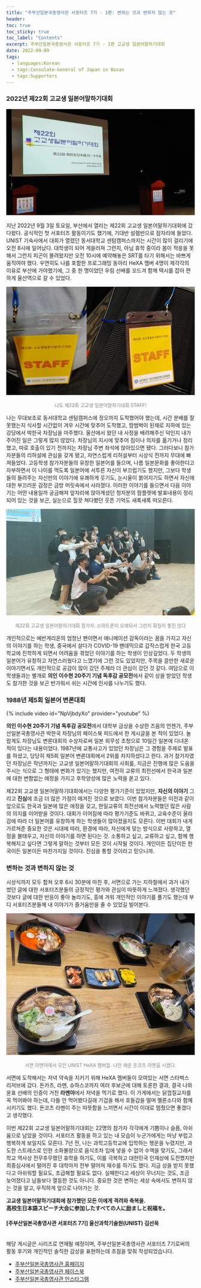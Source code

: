 ```yaml
---
title: "주부산일본국총영사관 서포터즈 7기 - 1편: 변하는 것과 변하지 않는 것"
header:
toc: true
toc_sticky: true
toc_label: "Contents"
excerpt: 주부산일본국총영사관 서포터즈 7기 - 1편 고교생 일본어말하기대회
date: 2022-09-09
tags:
  - languages:Korean
  - tags:Consulate-General of Japan in Busan
  - tags:Supporters
---
```

### 2022년 제22회 고교생 일본어말하기대회

<p align="center"><img src="/assets/images/JR1.jpg"></p>

지난 2022년 9월 3일 토요일, 부산에서 열리는 제22회 고교생 일본어말하기대회에 갔다왔다. 공식적인 첫 서포터즈 활동이기도 했기에, 기대반 설렘반으로 잠자리에 들었다. UNIST 기숙사에서 대회가 열렸던 동서대학교 센텀캠퍼스까지는 시간이 많이 걸리기에 오전 8시에 일어났다. 대학생이 되어 게을러져 그런지, 아님 휴학 중이라 몸이 적응을 못해서 그런지 피곤이 몰려왔지만 오전 10시에 예약해놓은 SRT를 타기 위해서는 바쁘게 움직여야 했다. 우연히도 나를 포함한 프로그래밍 동아리 HeXA 멤버 4명이 제각각의 이유로 부산에 가야했기에, 그 중 한 명이었던 우림 선배를 꼬드겨 함께 택시를 잡아 편하게 울산역으로 갈 수 있었다.

<p align="center"><img src="/assets/images/STAFFJ.png"></p>
<p align="center"><span style="font-size:0.9em; color: gray;">나도 제22회 고교생 일본어말하기대회 STAFF!</span></p>

나는 무대보조로 동서대학교 센텀캠퍼스에 정오까지 도착했어야 했는데, 시간 분배를 잘못했는지 식사할 시간없이 겨우 시간에 맞추어 도착했고, 땀범벅이 된채로 지하에 있는 강당에서 박한국 차장님을 마주했다. 울산에서 왔던 내 사정을 배려해주신 덕인지 내가 주어진 일은 그렇게 많지 않았다. 차장님의 지시에 맞추어 짐이나 의자를 옮기거나 정리했고, 따로 호출이 있기 전까지는 차장님 주변 좌석에 앉아있으면 됐다. 그러다보니 참가자분들의 리허설에 관심을 갖게 됐고, 자연스럽게 리허설부터 시상식 전까지 무대에 빠져들었다. 고등학생 참가자분들의 유창한 일본어를 들으며, 나름 일본문화를 좋아한다고 자부하면서 이 나이를 먹도록 일본어에 서투른 자신이 부끄럽기도 했지만, 그보다 학생들의 들려주는 자신만의 이야기에 유쾌하게 웃기도, 눈시울이 붉어지기도 하면서 자신에 대한 부끄러운 감정은 금방 머릿속에서 사라졌다. 이러한 이야기를 들으면서 다음 이야기는 어떤 내용일까 궁금해져 앞자리에 앉아계셨던 청자분의 팜플렛에 발표내용이 정리되어 있는 것을 보곤, 실눈으로 힐끗 쳐다봤던 웃픈 기억도 새록새록 떠오른다. 

<p align="center"><img src="/assets/images/JR2.jpg"></p>
<p align="center"><span style="font-size:0.9em; color: gray;">제22회 고교생 일본어말하기대회 참가자. 스마트폰이 오래되서 그런지 화질이 좋진 않다</span></p>

개인적으로는 에반게리온의 엄청난 팬이면서 애니메이션 감독이라는 꿈을 가지고 자신의 이야기를 하는 학생, 중국에서 살다가 COVID-19 팬데믹으로 갑작스럽게 한국 고등학교에 진학하게 되면서 어려움을 겪었던 이야기를 하는 학생이 인상깊었다. 두 학생의 일본어가 유창하고 자연스러웠다고 느꼈기에 그런 것도 있었지만, 주목을 끌만한 새로운 이야기면서도 개인적으로 공감이 많이 갔던 주제라 더 관심이 갔던 것 같다. 여담으로 이 학생들과는 별개로 **의인 이수현 20주기 기념 독후감 공모전**에서 같이 상을 받았던 학생도 참가한 것을 보곤 반가워서 쉬는 시간에 인사를 나누기도 했다.

### 1988년 제5회 일본어 변론대회

{% include video id="NpVjbdyXo" provider="youtube" %}<br>

**의인 이수현 20주기 기념 독후감 공모전**에서 대학부 금상을 수상한 즈음의 언젠가, 주부산일본국총영사관 박한국 차장님의 페이스북 피드에서 한 게시글을 본 적이 있었다. 놀랍게도 차장님도 변론대회의 수상자로써 일본 외무성 초청으로 10일간 일본에 다녀온 적이 있다는 내용이었다. 1987년에 교통사고가 있었던 차장님은 그 경험을 주제로 발표를 하셨고, 당당히 제5회 일본어 변론대회에서 2위를 차지하셨다고 한다. 과거 참가자였던 차장님은 작년까지는 고교생 일본어말하기대회의 사회를, 지금은 진행에 많은 도움을 주시는 식으로 그 형태에 변화가 있기는 했지만, 여전히 교류의 최전선에서 한국과 일본에 대한 변함없는 애정을 가지고 후학양성에 많은 노력을 쏟고 있다.

제22회 고교생 일본어말하기대회에서는 다양한 평가기준이 있었지만, **자신의 이야기** 그리고 **진심**에 조금 더 많은 가점이 매겨진 것으로 보였다. 이번 참가자분들은 이전과 같이 앞으로도 한국과 일본에 많은 애정을 갖고, 한일교류의 최전선에서 노력했던 많은 사람의 의지를 이어받을 것이다. 대회가 이어짐에 따라 평가기준도 바뀌고, 교육수준이 올라감에 따라 더 일본어를 유창하게 하는 학생들이 많아졌을지도 모른다. 이번 대회가 내게 가르쳐준 중요한 것은 시대에 따라, 환경에 따라, 자신에게 맞는 방식으로 사랑하고, 열정을 불태우고, 자신의 이야기를 하면 된다는 것. 소통하고 싶고, 교류하고 싶고, 함께 행복해지고 싶다면 그렇게 말하는 것부터 모든 것이 시작될 것이다. 개인이든 집단이든 한국이든 일본이든 마찬가지일 것이다. 진심을 통할 것이라고 믿으니까.

### 변하는 것과 변하지 않는 것

시상식까지 모두 합쳐 오후 6시 30분에 마친 후, 서면으로 가는 지하철에서 과거 내가 썼던 글에 대한 서포터즈분들의 긍정적인 평가와 관심이 따뜻하게 느껴졌다. 생각했던 것보다 글에 대한 반응이 좋아 놀라기도, 흥에 겨워 개인적인 이야기를 풀기도 했는데 부디 서포터즈분들께 내 이야기가 즐거움만을 줄 수 있었길 빌어본다. 

<p align="center"><img src="/assets/images/ramenya1.jpg"></p>
<p align="center"><span style="font-size:0.9em; color: gray;">서면 라멘야에서 모인 UNIST HeXA 멤버들. 나만 매운 돈코츠 라멘을 시켰다.</span></p>

서면에 도착해서는 저녁 약속을 지키기 위해 HeXA 멤버들이 모여있는 서면 스타벅스 리저브에 갔다. 돈카츠, 라멘, 슈하스코까지 여러 후보군에 대해 토론한 결과, 결국 나와 윤표 선배의 인증이 거친 **라멘야**에서 저녁을 먹기로 했다. 이 가게에서는 닭껍질교자를 꼭 먹어봐야 하는데, 다들 안 먹어봤다길래 기겁을 해서 호들갑을 떨며 멜론소다와 함께 시키기도 했다. 돈코츠 라멘이 주는 따뜻함을 느끼면서 시간이 이대로 멈췄으면 좋겠다고 생각했다.

이번 제22회 고교생 일본어말하기대회는 22명의 참가자 각각에게 기쁨이나 슬픔, 아쉬움으로 남았을 것이다. 서포터즈 활동을 하고 있는 내 모습이 누군가에게는 마냥 부럽고 행복하게 보일지도 모른다. 7년 전, 나는 과학고등학교에 입학하는 행운을 누렸지만, 과도한 스트레스로 인한 소화불량으로 음식조차 입에 넣을 수 없어 수액을 맞기도, 그래서 학교 역사상 전무후무했던 휴학을 하기도, 이를 극복하고 대한민국 인재상에 도전했지만 최종심사에서 떨어진 후 대학마저 전부 떨어져 재수를 하기도 했다. 지금 상을 받지 못했다고 아쉬워할 필요도, 조급해할 필요도 없다. 실패한다고 세상이 무너지는 것도, 조금 늦어졌다고 남들보다 열등한 것도 아니다. 중요한 것은 변하는 세상 속에서도 변하지 않는 것을 알고, 우직하게 앞으로 나아가는 것.

**고교생 일본어말하기대회에 참가했던 모든 이에게 격려와 축복을.<br>高校生日本語スピーチ大会に参加したすべての人に励ましと祝福を。**


<div class="notice--danger" markdown="1">
<h4>[주부산일본국총영사관 서포터즈 7기] 울산과학기술원(UNIST) 김선욱</h4>
<br>
해당 게시글은 시리즈로 연재될 예정이며, 주부산일본국총영사관 서포터즈 7기로써의 활동 후기와 개인적인 솔직한 감상을 표현하는데 초점을 맞춰 작성되었습니다.

- [주부산일본국총영사관 홈페이지](https://www.busan.kr.emb-japan.go.jp/itprtop_ko/index.html)
- [주부산일본국총영사관 페이스북](https://www.facebook.com/japanbusan)
- [주부산일본국총영사관 인스타그램](https://www.instagram.com/japan.busan/)
</div>
